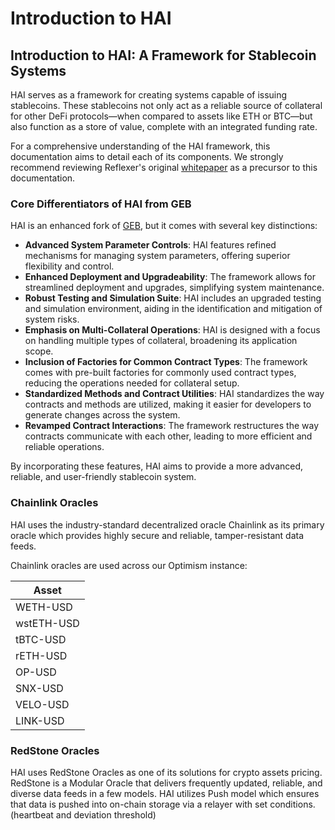 # Introduction to HAI

## Introduction to HAI: A Framework for Stablecoin Systems

HAI serves as a framework for creating systems capable of issuing stablecoins. These stablecoins not only act as a reliable source of collateral for other DeFi protocols—when compared to assets like ETH or BTC—but also function as a store of value, complete with an integrated funding rate.

For a comprehensive understanding of the HAI framework, this documentation aims to detail each of its components. We strongly recommend reviewing Reflexer's original [whitepaper](https://github.com/reflexer-labs/whitepapers/blob/master/English/rai-english.pdf) as a precursor to this documentation.

### Core Differentiators of HAI from GEB

HAI is an enhanced fork of [GEB](https://github.com/reflexer-labs/geb), but it comes with several key distinctions:

- **Advanced System Parameter Controls**: HAI features refined mechanisms for managing system parameters, offering superior flexibility and control.
- **Enhanced Deployment and Upgradeability**: The framework allows for streamlined deployment and upgrades, simplifying system maintenance.
- **Robust Testing and Simulation Suite**: HAI includes an upgraded testing and simulation environment, aiding in the identification and mitigation of system risks.
- **Emphasis on Multi-Collateral Operations**: HAI is designed with a focus on handling multiple types of collateral, broadening its application scope.
- **Inclusion of Factories for Common Contract Types**: The framework comes with pre-built factories for commonly used contract types, reducing the operations needed for collateral setup.
- **Standardized Methods and Contract Utilities**: HAI standardizes the way contracts and methods are utilized, making it easier for developers to generate changes across the system.
- **Revamped Contract Interactions**: The framework restructures the way contracts communicate with each other, leading to more efficient and reliable operations.

By incorporating these features, HAI aims to provide a more advanced, reliable, and user-friendly stablecoin system.

### Chainlink Oracles

HAI uses the industry-standard decentralized oracle Chainlink as its primary oracle which provides highly secure and reliable, tamper-resistant data feeds.

Chainlink oracles are used across our Optimism instance:

| **Asset**  |
| ---------- |
| WETH-USD   |
| wstETH-USD |
| tBTC-USD   |
| rETH-USD   |
| OP-USD     |
| SNX-USD    |
| VELO-USD   |
| LINK-USD   |

### RedStone Oracles

HAI uses RedStone Oracles as one of its solutions for crypto assets pricing. RedStone is a Modular Oracle that delivers frequently updated, reliable, and diverse data feeds in a few models. HAI utilizes Push model which ensures that data is pushed into on-chain storage via a relayer with set conditions. (heartbeat and deviation threshold)
